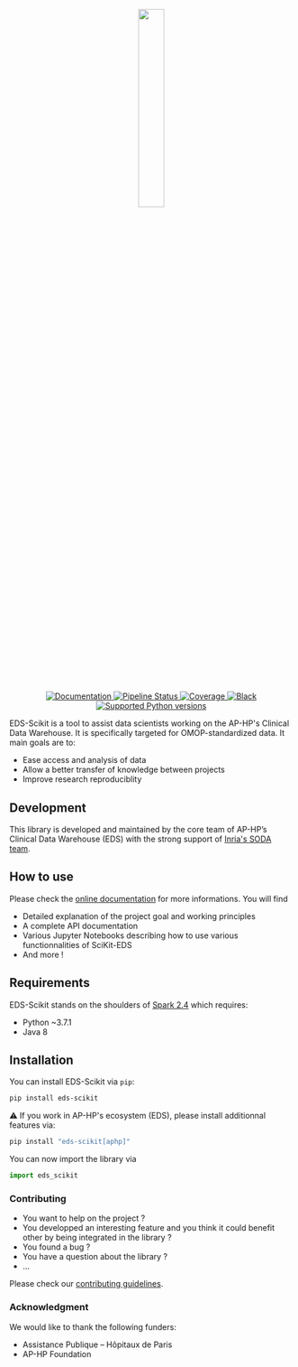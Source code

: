 <div align="center">

<p align="center">
  <a href="https://aphp.github.io/EDS-Scikit/">
    <img src="https://github.com/aphp/EDS-Scikit/raw/main/docs/_static/scikit_logo_text.png" width="30%" onerror="this.style.display='none'">
  </a>
</p>

#

<p align="center">
<a href="https://aphp.github.io/EDS-Scikit/" target="_blank">
    <img src="https://img.shields.io/badge/docs-passed-brightgreen" alt="Documentation">
</a>
<a href="https://github.com/aphp/EDS-Scikit/commits/main" target="_blank">
    <img src="https://github.com/aphp/EDS-Scikit/actions/workflows/testing.yml/badge.svg" alt="Pipeline Status">
</a>
<a href="https://codecov.io/github/aphp/EDS-Scikit?branch=main">
    <img src="https://codecov.io/github/aphp/EDS-Scikit/coverage.svg?branch=main" alt="Coverage" >
</a>
<a href="https://github.com/psf/black" target="_blank">
    <img src="https://img.shields.io/badge/code%20style-black-000000.svg" alt="Black">
</a>

<a href="https://www.python.org/" target="_blank">
    <img src="https://img.shields.io/badge/python-%3E%3D%203.7.1%20%7C%20%3C%203.8-brightgreen" alt="Supported Python versions">
</a>
</p>
</div>


EDS-Scikit is a tool to assist data scientists working on the AP-HP's Clinical Data Warehouse. It is specifically targeted for OMOP-standardized data. It main goals are to:

- Ease access and analysis of data
- Allow a better transfer of knowledge between projects
- Improve research reproduciblity

## Development

This library is developed and maintained by the core team of AP-HP’s Clinical Data Warehouse (EDS) with the strong support of [Inria's SODA team](https://team.inria.fr/soda/).

## How to use

Please check the [online documentation](https://aphp.github.io/EDS-Scikit/) for more informations. You will find
- Detailed explanation of the project goal and working principles
- A complete API documentation
- Various Jupyter Notebooks describing how to use various functionnalities of SciKit-EDS
- And more !
## Requirements
EDS-Scikit stands on the shoulders of [Spark 2.4](https://spark.apache.org/docs/2.4.8/index.html) which requires:

- Python ~3.7.1
- Java 8
## Installation

You can install EDS-Scikit via `pip`:

```bash
pip install eds-scikit
```

:warning: If you work in AP-HP's ecosystem (EDS), please install additionnal features via:

```bash
pip install "eds-scikit[aphp]"
```

You can now import the library via

```python
import eds_scikit
```
### Contributing

- You want to help on the project ?
- You developped an interesting feature and you think it could benefit other by being integrated in the library ?
- You found a bug ?
- You have a question about the library ?
- ...

Please check our [contributing guidelines](https://aphp.github.io/EDS-Scikit/contributing/).

### Acknowledgment

We would like to thank the following funders:
- Assistance Publique – Hôpitaux de Paris
- AP-HP Foundation
